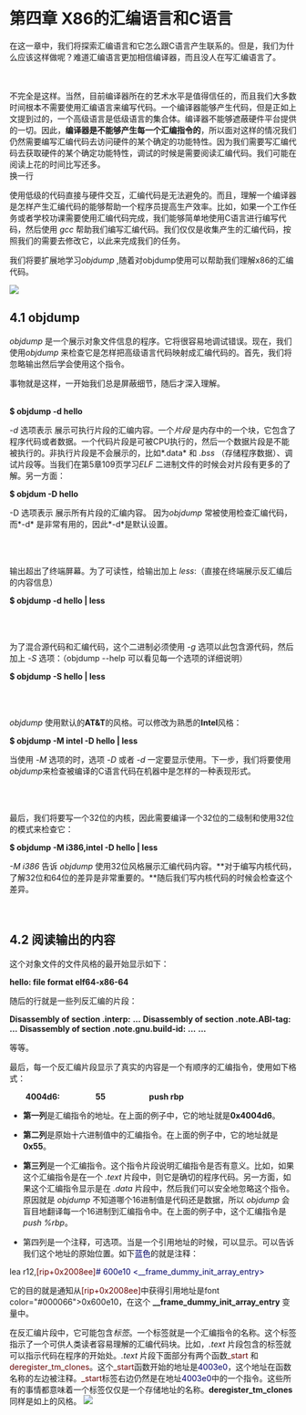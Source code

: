 # 第四章 X86的汇编语言和C语言




在这一章中，我们将探索汇编语言和它怎么跟C语言产生联系的。但是，我们为什么应该这样做呢？难道汇编语言更加相信编译器，而且没人在写汇编语言了。<br/><br/><br/>




不完全是这样。当然，目前编译器所在的艺术水平是值得信任的，而且我们大多数时间根本不需要使用汇编语言来编写代码。一个编译器能够产生代码，但是正如上文提到过的，一个高级语言是低级语言的集合体。编译器不能够遮蔽硬件平台提供的一切。因此，**编译器是不能够产生每一个汇编指令的**，所以面对这样的情况我们仍然需要编写汇编代码去访问硬件的某个确定的功能特性。因为我们需要写汇编代码去获取硬件的某个确定功能特性，调试的时候是需要阅读汇编代码。我们可能在阅读上花的时间比写还多。
<br/> 换一行





使用低级的代码直接与硬件交互，汇编代码是无法避免的。而且，理解一个编译器是怎样产生汇编代码的能够帮助一个程序员提高生产效率。比如，如果一个工作任务或者学校功课需要使用汇编代码完成，我们能够简单地使用C语言进行编写代码，然后使用 *gcc* 帮助我们编写汇编代码。我们仅仅是收集产生的汇编代码，按照我们的需要去修改它，以此来完成我们的任务。




我们将要扩展地学习*objdump* ,随着对objdump使用可以帮助我们理解x86的汇编代码。

![](https://upload-images.jianshu.io/upload_images/4377214-dd9ad68059da5405.png)




## 4.1 objdump




*objdump* 是一个展示对象文件信息的程序。它将很容易地调试错误。现在，我们使用*objdump* 来检查它是怎样把高级语言代码映射成汇编代码的。首先，我们将忽略输出然后学会使用这个指令。

事物就是这样，一开始我们总是屏蔽细节，随后才深入理解。
<br/><br/>



**$ objdump -d hello**




*-d* 选项表示   展示可执行片段的汇编内容。一个*片段* 是内存中的一个块，它包含了程序代码或者数据。一个代码片段是可被CPU执行的，然后一个数据片段是不能被执行的。非执行片段是不会展示的，比如*.data* 和 *.bss* （存储程序数据）、调试片段等。当我们在第5章109页学习*ELF* 二进制文件的时候会对片段有更多的了解。另一方面：



**$ objdum -D hello**



-D 选项表示   展示所有片段的汇编内容。 因为*objdump* 常被使用检查汇编代码，而*-d* 是非常有用的，因此*-d*是默认设置。

<br/><br/>




输出超出了终端屏幕。为了可读性，给输出加上 *less*:（直接在终端展示反汇编后的内容信息）

**$ objdump -d hello | less**

<br/><br/>


为了混合源代码和汇编代码，这个二进制必须使用 *-g* 选项以此包含源代码，然后加上 *-S* 选项：（objdump --help 可以看见每一个选项的详细说明）

**$ objdump -S hello | less**

<br/><br/>


*objdump* 使用默认的**AT&T**的风格。可以修改为熟悉的**Intel**风格：

**$ objdump -M intel -D hello | less**




当使用 *-M* 选项的时，选项 *-D* 或者 *-d* 一定要显示使用。下一步，我们将要使用 *objdump*来检查被编译的C语言代码在机器中是怎样的一种表现形式。

<br/><br/>


最后，我们将要写一个32位的内核，因此需要编译一个32位的二级制和使用32位的模式来检查它：

**$ objdump -M i386,intel -D hello | less**




*-M i386*  告诉 *objdump* 使用32位风格展示汇编代码内容。**对于编写内核代码，了解32位和64位的差异是非常重要的。**随后我们写内核代码的时候会检查这个差异。
<br/><br/><br/>




## 4.2 阅读输出的内容



这个对象文件的文件风格的最开始显示如下：



**hello: file format elf64-x86-64**



随后的行就是一些列反汇编的片段：

**Disassembly of section .interp:**
**...**
**Disassembly of section .note.ABI-tag:**
**...**
**Disassembly of section .note.gnu.build-id:**
**...**
**...**



等等。

最后，每一个反汇编片段显示了真实的内容是一个有顺序的汇编指令，使用如下格式：

&emsp;&emsp;**4004d6:      &emsp;&emsp;&emsp;&emsp;   55   &emsp;&emsp;&emsp;&emsp;&emsp;              push    rbp**



+ **第一列**是汇编指令的地址。在上面的例子中，它的地址就是**0x4004d6**。

+ **第二列**是原始十六进制值中的汇编指令。在上面的例子中，它的地址就是**0x55**。

+ **第三列**是一个汇编指令。这个指令片段说明汇编指令是否有意义。比如，如果这个汇编指令是在一个 *.text* 片段中，则它是确切的程序代码。另一方面，如果这个汇编指令显示是在 *.data* 片段中，然后我们可以安全地忽略这个指令。原因就是 *objdump* 不知道哪个16进制值是代码还是数据，所以 *objdump* 会盲目地翻译每一个16进制到汇编指令中。在上面的例子中，这个汇编指令是 *push %rbp*。
+ 第四列是一个注释，可选项。当是一个引用地址的时候，可以显示。可以告诉我们这个地址的原始位置。如下<font color="#000066">蓝色</font>的就是注释：


lea r12,<font color="#660000">[rip+0x2008ee]</font><font color="#000066"># 600e10 <__frame_dummy_init_array_entry></font>

它的目的就是通知从<font color="#660000">[rip+0x2008ee]</font>中获得引用地址是font color="#000066">0x600e10</font>，在这个 **__frame_dummy_init_array_entry** 变量中。




在反汇编片段中，它可能包含*标签*。一个标签就是一个汇编指令的名称。这个标签指示了一个可供人类读者容易理解的汇编代码块。比如，*.text* 片段包含的标签就可以指示代码在程序的开始处。*.text* 片段下面部分有两个函数<font color="#660000">_start</font> 和 <font color="#660000">deregister_tm_clones</font>。这个<font color="#660000">_start</font>函数开始的地址是<font color="#000066">4003e0</font>，这个地址在函数名称的左边被注释。<font color="#660000">_start</font>标签右边仍然是在地址<font color="#000066">4003e0</font>中的一个指令。这些所有的事情都意味着一个标签仅仅是一个存储地址的名称。**deregister_tm_clones**同样是如上的风格。
![](https://upload-images.jianshu.io/upload_images/4377214-f20393d51021d5f3.png)
